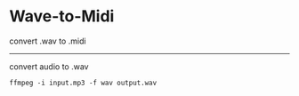 # Wave-to-Midi
convert .wav to .midi

---

convert audio to .wav
```
ffmpeg -i input.mp3 -f wav output.wav
```

